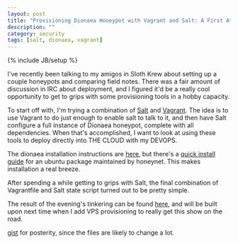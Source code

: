 ```yaml
---
layout: post
title: "Provisioning Dionaea Honeypot with Vagrant and Salt: A First Attempt"
description: ""
category: security
tags: [salt, dionaea, vagrant]
---
```

{% include JB/setup %}

I've recently been talking to my amigos in Sloth Krew about setting up a couple honeypots and comparing field notes. There was a fair amount of discussion in IRC about deployment, and I figured it'd be a really cool opportunity to get to grips with some provisioning tools in a hobby capacity.

To start off with, I'm trying a combination of [Salt](http://saltstack.com/) and [Vagrant](https://www.vagrantup.com/). The idea is to use Vagrant to do just enough to enable salt to talk to it, and then have Salt configure a full instance of Dionaea honeypot, complete with all dependencies. When that's accomplished, I want to look at using these tools to deploy directly into THE CLOUD with my DEVOPS.

The dionaea installation instructions are [here](http://dionaea.carnivore.it/), but there's a [quick install guide](http://andrewmichaelsmith.com/2012/02/quick-install-of-dionaea-on-ubuntu/) for an ubuntu package maintained by honeynet. This makes installation a real breeze.

After spending a while getting to grips with Salt, the final combination of Vagrantfile and Salt state script turned out to be pretty simple.

The result of the evening's tinkering can be found [here](https://github.com/Slothkrew/HoneyDeploy/tree/master/dionaea), and will be built upon next time when I add VPS provisioning to really get this show on the road.

[gist](https://gist.github.com/jsrn/dfd1807dc270a8b2dab4) for posterity, since the files are likely to change a lot.